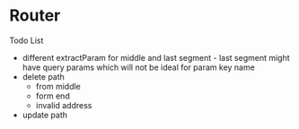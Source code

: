 # Router

Todo List

- different extractParam for middle and last segment - last segment might have query params which will not be ideal for param key name
- delete path
  - from middle
  - form end
  - invalid address
- update path
